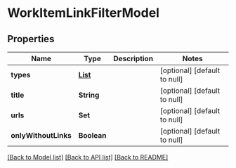 # WorkItemLinkFilterModel
## Properties

| Name | Type | Description | Notes |
|------------ | ------------- | ------------- | -------------|
| **types** | [**List**](LinkType.md) |  | [optional] [default to null] |
| **title** | **String** |  | [optional] [default to null] |
| **urls** | **Set** |  | [optional] [default to null] |
| **onlyWithoutLinks** | **Boolean** |  | [optional] [default to null] |

[[Back to Model list]](../README.md#documentation-for-models) [[Back to API list]](../README.md#documentation-for-api-endpoints) [[Back to README]](../README.md)

